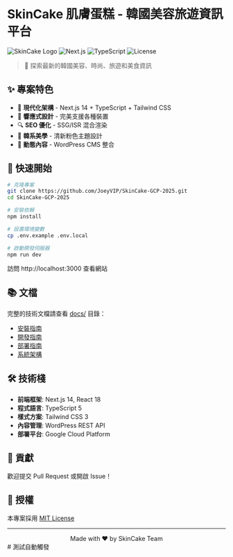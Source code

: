 # SkinCake 肌膚蛋糕 - 韓國美容旅遊資訊平台

![SkinCake Logo](https://img.shields.io/badge/SkinCake-V2.2.3-pink?style=for-the-badge)
![Next.js](https://img.shields.io/badge/Next.js-14-black?style=for-the-badge&logo=nextdotjs)
![TypeScript](https://img.shields.io/badge/TypeScript-5-blue?style=for-the-badge&logo=typescript)
![License](https://img.shields.io/badge/License-MIT-green?style=for-the-badge)

> 🎂 探索最新的韓國美容、時尚、旅遊和美食資訊

## ✨ 專案特色

- 🚀 **現代化架構** - Next.js 14 + TypeScript + Tailwind CSS
- 📱 **響應式設計** - 完美支援各種裝置
- 🔍 **SEO 優化** - SSG/ISR 混合渲染
- 🎨 **韓系美學** - 清新粉色主題設計
- 📰 **動態內容** - WordPress CMS 整合

## 🚀 快速開始

```bash
# 克隆專案
git clone https://github.com/JoeyVIP/SkinCake-GCP-2025.git
cd SkinCake-GCP-2025

# 安裝依賴
npm install

# 設置環境變數
cp .env.example .env.local

# 啟動開發伺服器
npm run dev
```

訪問 http://localhost:3000 查看網站

## 📚 文檔

完整的技術文檔請查看 [docs/](./docs/) 目錄：

- [安裝指南](./docs/guides/installation.md)
- [開發指南](./docs/guides/development.md)
- [部署指南](./docs/guides/deployment.md)
- [系統架構](./docs/technical/architecture.md)

## 🛠️ 技術棧

- **前端框架**: Next.js 14, React 18
- **程式語言**: TypeScript 5
- **樣式方案**: Tailwind CSS 3
- **內容管理**: WordPress REST API
- **部署平台**: Google Cloud Platform

## 🤝 貢獻

歡迎提交 Pull Request 或開啟 Issue！

## 📄 授權

本專案採用 [MIT License](./LICENSE)

---

<div align="center">
  Made with ❤️ by SkinCake Team
</div> # 測試自動觸發
